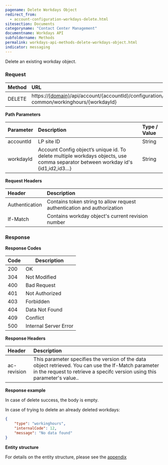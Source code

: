 ```yaml
---
pagename: Delete Workdays Object
redirect_from:
  - account-configuration-workdays-delete.html
sitesection: Documents
categoryname: "Contact Center Management"
documentname: Workdays API
subfoldername: Methods
permalink: workdays-api-methods-delete-workdays-object.html
indicator: messaging
---
```


Delete an existing workday object.

### Request

| Method | URL |
| :-------- | :------ |
| DELETE  | https://[{domain}](/agent-domain-domain-api.html)/api/account/{accountId}/configuration/ac-common/workinghours/{workdayId}|

**Path Parameters**

|Parameter  |Description |  Type / Value |
|:----------- | :------------ | :--------------- |
|accountId | LP site ID | String  |
|workdayId| Account Config object’s unique id. To delete multiple workdays objects, use comma separator between workday id's {id1,id2,id3…}| String|

**Request Headers**

| Header | Description |
|:-------- | :------------ |
| Authentication | Contains token string to allow request authentication and authorization |
|If-Match	| Contains workday object's current revision number|

### Response

**Response Codes**

| Code | Description           |
|------|-----------------------|
| 200  | OK                    |
| 304  | Not Modified          |
| 400  | Bad Request           |
| 401  | Not Authorized        |
| 403  | Forbidden             |
| 404  | Data Not Found        |
| 409  | Conflict              |
| 500  | Internal Server Error |

**Response Headers**

|Header|  Description|
|:-------|   :-----  |
|ac-revision|  This parameter specifies the version of the data object retrieved. You can use the If-Match parameter in the request to retrieve a specifc version using this parameter's value..|

**Response example**

In case of delete success, the body is empty.

In case of trying to delete an already deleted workdays:

```json
{
    "type": "workinghours",
    "internalCode": 12,
    "message": "No data found"
}
```
**Entity structure**

For details on the entity structure, please see the [appendix](workdays-api-appendix.html)